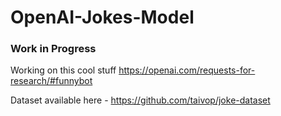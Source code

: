 # OpenAI-Jokes-Model
### Work in Progress  
Working on this cool stuff 
https://openai.com/requests-for-research/#funnybot 

Dataset available here -  https://github.com/taivop/joke-dataset 
